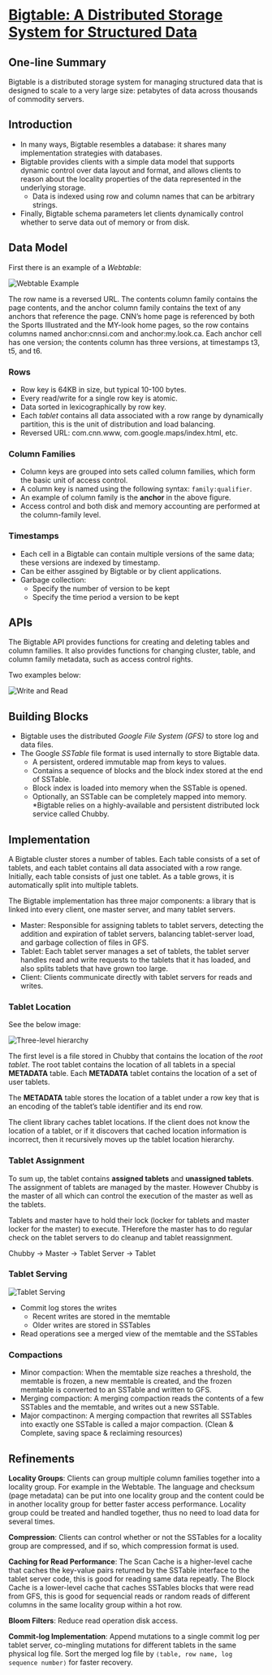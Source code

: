 # [Bigtable: A Distributed Storage System for Structured Data](http://static.googleusercontent.com/media/research.google.com/en//archive/bigtable-osdi06.pdf)

## One-line Summary

Bigtable is a distributed storage system for managing structured data that is designed to scale to a very large size: petabytes of data across thousands of commodity servers.

## Introduction

* In many ways, Bigtable resembles a database: it shares many implementation strategies with databases.
* Bigtable provides clients with a simple data model that supports dynamic control over data layout and format, and allows clients to reason about the locality properties of the data represented in the underlying storage.
  * Data is indexed using row and column names that can be arbitrary strings.
* Finally, Bigtable schema parameters let clients dynamically control whether to serve data out of memory or from disk.

## Data Model

First there is an example of a _Webtable_:

![Webtable Example](https://www.usenix.org/legacy/events/osdi06/tech/chang/chang_html/img5.png) 

The row name is a reversed URL. The contents column family contains the page contents, and the anchor column family contains the text of any anchors that reference the page. CNN’s home page is referenced by both the Sports Illustrated and the MY-look home pages, so the row contains columns named anchor:cnnsi.com and anchor:my.look.ca. Each anchor cell has one version; the contents column has three versions, at timestamps t3, t5, and t6.

### Rows

* Row key is 64KB in size, but typical 10-100 bytes.
* Every read/write for a single row key is atomic.
* Data sorted in lexicographically by row key.
* Each _tablet_ contains all data associated with a row range by dynamically partition, this is the unit of distribution and load balancing.
* Reversed URL: com.cnn.www, com.google.maps/index.html, etc.

### Column Families

* Column keys are grouped into sets called column families, which form the basic unit of access control.
* A column key is named using the following syntax: `family:qualifier`.
* An example of column family is the **anchor** in the above figure.
* Access control and both disk and memory accounting are performed at the column-family level.

### Timestamps

* Each cell in a Bigtable can contain multiple versions of the same data; these versions are indexed by timestamp.
* Can be either assgined by Bigtable or by client applications.
* Garbage collection:
  * Specify the number of version to be kept
  * Specify the time period a version to be kept
  
## APIs

The Bigtable API provides functions for creating and deleting tables and column families. It also provides functions for changing cluster, table, and column family metadata, such as access control rights.

Two examples below:

![Write and Read](http://image.slidesharecdn.com/iraklispsaroudakis-key-valuestores-120306055234-phpapp01/95/bigtable-and-dynamo-8-728.jpg?cb=1331014359)

## Building Blocks

* Bigtable uses the distributed _Google File System (GFS)_ to store log and data files.
* The Google _SSTable_ file format is used internally to store Bigtable data.
  * A persistent, ordered immutable map from keys to values.
  * Contains a sequence of blocks and the block index stored at the end of SSTable.
  * Block index is loaded into memory when the SSTable is opened.
  * Optionally, an SSTable can be completely mapped into memory.
*Bigtable relies on a highly-available and persistent distributed lock service called Chubby.

## Implementation ##

A Bigtable cluster stores a number of tables. Each table consists of a set of tablets, and each tablet contains all data associated with a row range. Initially, each table consists of just one tablet. As a table grows, it is automatically split into multiple tablets.

The Bigtable implementation has three major components: a library that is linked into every client, one master server, and many tablet servers.

* Master: Responsible for assigning tablets to tablet servers, detecting the addition and expiration of tablet servers, balancing tablet-server load, and garbage collection of files in GFS.
* Tablet: Each tablet server manages a set of tablets, the tablet server handles read and write requests to the tablets that it has loaded, and also splits tablets that have grown too large.
* Client: Clients communicate directly with tablet servers for reads and writes.

### Tablet Location ###

See the below image:

![Three-level hierarchy](http://zhangjunhd.github.io/assets/2013-03-10-bigtable/2.png) 

The first level is a file stored in Chubby that contains the location of the _root tablet_. The root tablet contains the location of all tablets in a special **METADATA** table. Each **METADATA** tablet contains the location of a set of user tablets.

The **METADATA** table stores the location of a tablet under a row key that is an encoding of the tablet’s table identifier and its end row.

The client library caches tablet locations. If the client does not know the location of a tablet, or if it discovers that cached location information is incorrect, then it recursively moves up the tablet location hierarchy.

### Tablet Assignment ###

To sum up, the tablet contains **assigned tablets** and **unassigned tablets**. The assignment of tablets are managed by the master. However Chubby is the master of all which can control the execution of the master as well as the tablets. 

Tablets and master have to hold their lock (locker for tablets and master locker for the master) to execute. THerefore the master has to do regular check on the tablet servers to do cleanup and tablet reassignment.

Chubby -> Master -> Tablet Server -> Tablet

### Tablet Serving ###

![Tablet Serving](http://zhangjunhd.github.io/assets/2013-03-10-bigtable/3.png) 

* Commit log stores the writes
  * Recent writes are stored in the memtable
  * Older writes are stored in SSTables
* Read operations see a merged view of the memtable and the SSTables

### Compactions ###

* Minor compaction: When the memtable size reaches a threshold, the memtable is frozen, a new memtable is created, and the frozen memtable is converted to an SSTable and written to GFS.
* Merging compaction: A merging compaction reads the contents of a few SSTables and the memtable, and writes out a new SSTable.
* Major compactinon: A merging compaction that rewrites all SSTables into exactly one SSTable is called a major compaction. (Clean & Complete, saving space & reclaiming resources)

## Refinements ##

**Locality Groups**: Clients can group multiple column families together into a locality group. For example in the Webtable. The language and checksum (page metadata) can be put into one locality group and the content could be in another locality group for better faster access performance. Locality group could be treated and handled together, thus no need to load data for several times.

**Compression**: Clients can control whether or not the SSTables for a locality group are compressed, and if so, which compression format is used.

**Caching for Read Performance**: The Scan Cache is a higher-level cache that caches the key-value pairs returned by the SSTable interface to the tablet server code, this is good for reading same data repeatly. The Block Cache is a lower-level cache that caches SSTables blocks that were read from GFS, this is good for sequencial reads or random reads of different columns in the same locality group within a hot row.

**Bloom Filters**: Reduce read operation disk access.

**Commit-log Implementation**: Append mutations to a single commit log per tablet server, co-mingling mutations for different tablets in the same physical log file. Sort the merged log file by `⟨table, row name, log sequence number⟩` for faster recovery.
























